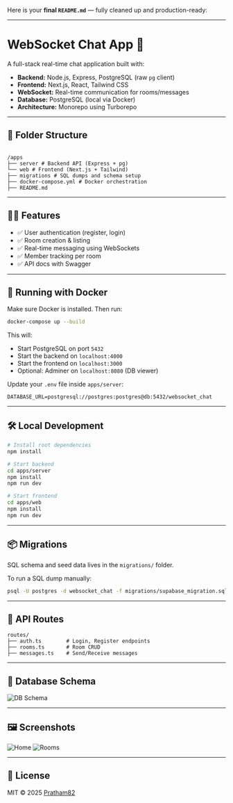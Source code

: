 Here is your **final `README.md`** — fully cleaned up and production-ready:

---

# WebSocket Chat App 💬

A full-stack real-time chat application built with:

- **Backend:** Node.js, Express, PostgreSQL (raw `pg` client)
- **Frontend:** Next.js, React, Tailwind CSS
- **WebSocket:** Real-time communication for rooms/messages
- **Database:** PostgreSQL (local via Docker)
- **Architecture:** Monorepo using Turborepo

---

## 📁 Folder Structure

```

/apps
├── server # Backend API (Express + pg)
└── web # Frontend (Next.js + Tailwind)
├── migrations # SQL dumps and schema setup
├── docker-compose.yml # Docker orchestration
├── README.md

```

---

## 🧑‍💻 Features

- ✅ User authentication (register, login)
- ✅ Room creation & listing
- ✅ Real-time messaging using WebSockets
- ✅ Member tracking per room
- ✅ API docs with Swagger

---

## 🐳 Running with Docker

Make sure Docker is installed. Then run:

```bash
docker-compose up --build
```

This will:

- Start PostgreSQL on port `5432`
- Start the backend on `localhost:4000`
- Start the frontend on `localhost:3000`
- Optional: Adminer on `localhost:8080` (DB viewer)

Update your `.env` file inside `apps/server`:

```
DATABASE_URL=postgresql://postgres:postgres@db:5432/websocket_chat
```

---

## 🛠 Local Development

```bash
# Install root dependencies
npm install

# Start backend
cd apps/server
npm install
npm run dev

# Start frontend
cd apps/web
npm install
npm run dev
```

---

## 📦 Migrations

SQL schema and seed data lives in the `migrations/` folder.

To run a SQL dump manually:

```bash
psql -U postgres -d websocket_chat -f migrations/supabase_migration.sql
```

---

## 📂 API Routes

```
routes/
├── auth.ts        # Login, Register endpoints
├── rooms.ts       # Room CRUD
├── messages.ts    # Send/Receive messages
```

---

## 🧬 Database Schema

![DB Schema](/assets/db_schema.png)

---

## 🖼 Screenshots

![Home](/assets/ui1.png)
![Rooms](/assets/ui2.png)

---

## 📄 License

MIT © 2025 [Pratham82](https://github.com/Pratham82)
